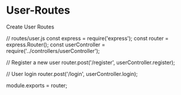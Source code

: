 # User-Routes
Create User Routes

// routes/user.js
const express = require('express');
const router = express.Router();
const userController = require('../controllers/userController');

// Register a new user
router.post('/register', userController.register);

// User login
router.post('/login', userController.login);

module.exports = router;
